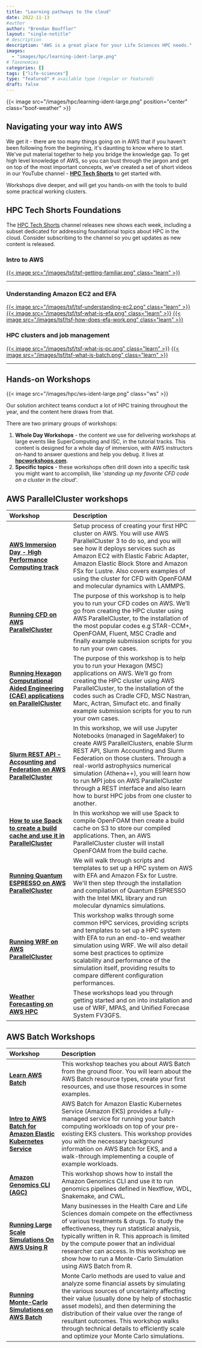 ```yaml
---
title: "Learning pathways to the cloud"
date: 2022-11-13
#author
author: "Brendan Bouffler"
layout: "single-notitle"
# description
description: "AWS is a great place for your Life Sciences HPC needs."
images:
  - "images/hpc/learning-ident-large.png"
# Taxonomies
categories: []
tags: ["life-sciences"]
type: "featured" # available type (regular or featured)
draft: false
---
```


<style>
.boof-weather {
  float:center !important;
  width:1110px;
  padding: 0px;
  }
</style>

{{< image src="/images/hpc/learning-ident-large.png" position="center" class="boof-weather" >}}

## Navigating your way into AWS

We get it - there are too many things going on in AWS that if you haven't been following from the beginning, it's daunting to know where to start. We've put material together to help you bridge the knowledge gap. To get high level knowledge of AWS, so you can bust through the jargon and get on top of the most important concepts, we've created a set of short videos in our YouTube channel - **[HPC Tech Shorts](https://hpc.news/techshorts)** to get started with.

Workshops dive deeper, and will get you hands-on with the tools to build some practical working clusters. 

## HPC Tech Shorts Foundations

The [HPC Tech Shorts](https://hpc.news/techshorts) channel releases new shows each week, including a subset dedicated for addressing foundational topics about HPC in the cloud. Consider subscribing to the channel so you get updates as new content is released.

<style>
.learn {
  width:350px;
  padding: 0px;
  }
</style>

### Intro to AWS

<a href="https://youtu.be/KHx22oJSNso">{{< image src="/images/tsf/tsf-getting-familiar.png" class="learn" >}}</a>

----

### Understanding Amazon EC2 and EFA

<a href="https://youtu.be/1y5Ix2HS8sw">{{< image src="/images/tsf/tsf-understanding-ec2.png" class="learn" >}}</a>
<a target="2022-10-28" href="https://youtu.be/inJxFXMMp0U">{{< image src="/images/tsf/tsf-what-is-efa.png" class="learn" >}}</a>
<a href="https://youtu.be/XyllOcIQ_jM">{{< image src="/images/tsf/tsf-how-does-efa-work.png" class="learn" >}}</a>

### HPC clusters and job management

<a href="https://youtu.be/gmw7A3kOh60">{{< image src="/images/tsf/tsf-what-is-pc.png" class="learn" >}}</a>
<a href="https://youtu.be/24tBOQDAyUA">{{< image src="/images/tsf/tsf-what-is-batch.png" class="learn" >}}</a>

---

<style>
.ws {
  float:right !important;
  width:550px;
  padding: 0px;
  }
</style>

## Hands-on Workshops

{{< image src="/images/hpc/ws-ident-large.png" class="ws" >}}

Our solution architect teams conduct a lot of HPC training throughout the year, and the content here draws from that.

There are two primary groups of workshops:

1. **Whole Day Workshops** - the content we use for delivering workshops at large events like SuperComputing and ISC, in the tutorial tracks. This content is designed for a whole day of immersion, with AWS instructors on-hand to answer questions and help you debug. it lives at **[hpcworkshops.com](https://hpcworkshops.com)**.
2. **Specific topics** - these workshops often drill down into a specific task you might want to accomplish, like '*standing up my favorite CFD code on a cluster in the cloud*'.

## AWS ParallelCluster workshops
| Workshop  | Description  |
| :----------- | :-------------|
| **[AWS Immersion Day - High Performance Computing track](https://catalog.us-east-1.prod.workshops.aws/workshops/f5746dfb-de90-45cb-bf5c-d05419a20dae)** | Setup process of creating your first HPC cluster on AWS. You will use AWS ParallelCluster 3 to do so, and you will see how it deploys services such as Amazon EC2 with Elastic Fabric Adapter, Amazon Elastic Block Store and Amazon FSx for Lustre. Also covers examples of using the cluster for CFD with OpenFOAM and molecular dynamics with LAMMPS. |
| **[Running CFD on AWS ParallelCluster](https://catalog.us-east-1.prod.workshops.aws/workshops/21c996a7-8ec9-42a5-9fd6-00949d151bc2)**|  The purpose of this workshop is to help you to run your CFD codes on AWS. We’ll go from creating the HPC cluster using AWS ParallelCluster, to the installation of the most popular codes e.g STAR-CCM+, OpenFOAM, Fluent, MSC Cradle and finally example submission scripts for you to run your own cases.  |
| **[Running Hexagon Computational Aided Engineering (CAE) applications on ParallelCluster](https://catalog.workshops.aws/cae-hexagon)**  | The purpose of this workshop is to help you to run your Hexagon (MSC) applications on AWS. We’ll go from creating the HPC cluster using AWS ParallelCluster, to the installation of the codes such as Cradle CFD, MSC Nastran, Marc, Actran, Simufact etc. and finally example submission scripts for you to run your own cases.|
| **[Slurm REST API - Accounting and Federation on AWS ParallelCluster](https://catalog.workshops.aws/hpc-slurm)**|  In this workshop, we will use Jupyter Notebooks (managed in SageMaker) to create AWS ParallelClusters, enable Slurm REST API, Slurm Accounting and Slurm Federation on those clusters. Through a real-world astrophysics numerical simulation (Athena++), you will learn how to run MPI jobs on AWS ParallelCluster through a REST interface and also learn how to burst HPC jobs from one cluster to another.  |
| **[How to use Spack to create a build cache and use it in ParallelCluster](https://catalog.us-east-1.prod.workshops.aws/workshops/3b03d3bb-2a2e-41e5-a3ee-7771f36e6982)**| In this workshop we will use Spack to compile OpenFOAM then create a build cache on S3 to store our compiled applications. Then, an AWS ParallelCluster cluster will install OpenFOAM from the build cache.  |
| **[Running Quantum ESPRESSO on AWS ParallelCluster](https://catalog.us-east-1.prod.workshops.aws/workshops/c1fb813d-e925-4325-908e-dd4fef6f43f4)**| We will walk through scripts and templates to set up a HPC system on AWS with EFA and Amazon FSx for Lustre. We'll then step through the installation and compilation of Quantum ESPRESSO with the Intel MKL library and run molecular dynamics simulations.  |
| **[Running WRF on AWS ParallelCluster](https://catalog.us-east-1.prod.workshops.aws/workshops/7bed597e-98dc-48d7-88a5-b0bc87d1a459)**| This workshop walks through some common HPC services, providing scripts and templates to set up a HPC system with EFA to run an end-to-end weather simulation using WRF. We will also detail some best practices to optimize scalability and performance of the simulation itself, providing results to compare different configuration performances.  |
| **[Weather Forecasting on AWS HPC](https://weather.hpcworkshops.com/)**| These workshops lead you through getting started and on into installation and use of WRF, MPAS, and Unified Forecase System FV3GFS.  |

## AWS Batch Workshops

| Workshop  | Description  |
| :----------- | :-------------|
| **[Learn AWS Batch](https://catalog.us-east-1.prod.workshops.aws/workshops/81ff4a6e-0a3c-41d4-be17-6ffc942d6451)**| This workshop teaches you about AWS Batch from the ground floor. You will learn about the AWS Batch resource types, create your first resources, and use those resources in some examples.  |
| **[Intro to AWS Batch for Amazon Elastic Kubernetes Service](https://catalog.us-east-1.prod.workshops.aws/workshops/b67b6665-f7a2-427f-affb-caccd087d50d)**| AWS Batch for Amazon Elastic Kubernetes Service (Amazon EKS) provides a fully-managed service for running your batch computing workloads on top of your pre-existing EKS clusters. This workshop provides you with the necessary background information on AWS Batch for EKS, and a walk-through implementing a couple of example workloads.   |
| **[Amazon Genomics CLI (AGC)](https://catalog.us-east-1.prod.workshops.aws/workshops/fa1442ae-312d-4d8c-93f9-f925b7385c34)**| This workshop shows how to install the Amazon Genomics CLI and use it to run genomics pipelines defined in Nextflow, WDL, Snakemake, and CWL.|
| **[Running Large Scale Simulations On AWS Using R](https://catalog.us-east-1.prod.workshops.aws/workshops/4522540d-c97b-482b-9725-3f5ce058e6b8)**|  Many businesses in the Health Care and Life Sciences domain compete on the effectivness of various treatments & drugs. To study the effectiveness, they run statistical analysis, typically written in R. This approach is limited by the compute power that an individual researcher can access. In this workshop we show how to run a Monte-Carlo Simulation using AWS Batch from R.  |
| **[Running Monte-Carlo Simulations on AWS Batch](https://catalog.us-east-1.prod.workshops.aws/workshops/f0e00661-b38d-43d3-b731-7fb608e71d32)**|  Monte Carlo methods are used to value and analyze some financial assets by simulating the various sources of uncertainty affecting their value (usually done by help of stochastic asset models), and then determining the distribution of their value over the range of resultant outcomes. This workshop walks through technical details to efficiently scale and optimize your Monte Carlo simulations.  |

